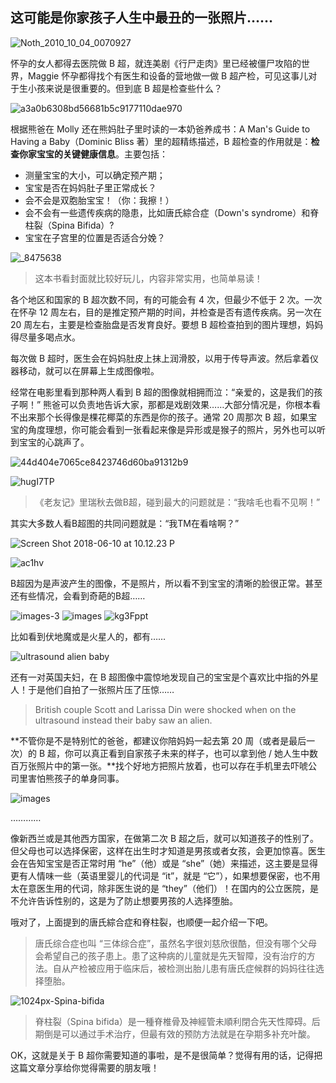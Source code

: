 ## 这可能是你家孩子人生中最丑的一张照片……

![Noth_2010_10_04_0070927](https://i.imgur.com/kpvfdY5.jpg)


怀孕的女人都得去医院做 B 超，就连美剧《行尸走肉》里已经被僵尸攻陷的世界，Maggie 怀孕都得找个有医生和设备的营地做一做 B 超产检，可见这事儿对于生小孩来说是很重要的。但到底 B 超是检查些什么？

![a3a0b6308bd56681b5c9177110dae970](https://i.imgur.com/tzIhWZZ.jpg)


根据熊爸在 Molly 还在熊妈肚子里时读的一本奶爸养成书：A Man's Guide to Having a Baby（Dominic Bliss 著）里的超精练描述，B 超检查的作用就是：**检查你家宝宝的关键健康信息**。主要包括：

* 测量宝宝的大小，可以确定预产期；
* 宝宝是否在妈妈肚子里正常成长？
* 会不会是双胞胎宝宝！（你：我擦！）
* 会不会有一些遗传疾病的隐患，比如唐氏綜合症（Down's syndrome）和脊柱裂（Spina Bifida）?
* 宝宝在子宫里的位置是否适合分娩？

![_8475638](https://i.imgur.com/yfMuTkE.jpg)
> 这本书看封面就比较好玩儿，内容非常实用，也简单易读！

各个地区和国家的 B 超次数不同，有的可能会有 4 次，但最少不低于 2 次。一次在怀孕 12 周左右，目的是推定预产期的时间，并检查是否有遗传疾病。另一次在 20 周左右，主要是检查胎盘是否发育良好。要想 B 超检查拍到的图片理想，妈妈得尽量多喝点水。

每次做 B 超时，医生会在妈妈肚皮上抹上润滑胶，以用于传导声波。然后拿着仪器移动，就可以在屏幕上生成图像啦。

经常在电影里看到那种两人看到 B 超的图像就相拥而泣：“亲爱的，这是我们的孩子啊！” 熊爸可以负责地告诉大家，那都是戏剧效果……大部分情况是，你根本看不出来那个长得像是棵花椰菜的东西是你的孩子。通常 20 周那次 B 超，如果宝宝的角度理想，你可能会看到一张看起来像是异形或是猴子的照片，另外也可以听到宝宝的心跳声了。

![44d404e7065ce8423746d60ba91312b9](https://i.imgur.com/y6dctxF.png)

![hugI7TP](https://i.imgur.com/GdjWBtJ.jpg)

> 《老友记》里瑞秋去做B超，碰到最大的问题就是：“我啥毛也看不见啊！”

其实大多数人看B超图的共同问题就是：“我TM在看啥啊？”

![Screen Shot 2018-06-10 at 10.12.23 P](https://i.imgur.com/GLE9ahs.png)

![ac1hv](https://i.imgur.com/qN1OqQH.jpg)

B超因为是声波产生的图像，不是照片，所以看不到宝宝的清晰的脸很正常。甚至还有些情况，会看到奇葩的B超……

![images-3](https://i.imgur.com/ELEAV0S.jpg)
![images](https://i.imgur.com/OW7Qino.jpg)
![kg3Fppt](https://i.imgur.com/dJktqBg.png)

比如看到伏地魔或是火星人的，都有……

![ultrasound alien baby](https://i.imgur.com/VVOxGmk.jpg)

还有一对英国夫妇，在 B 超图像中震惊地发现自己的宝宝是个喜欢比中指的外星人！于是他们自拍了一张照片压了压惊……
> British couple Scott and Larissa Din were shocked when on the ultrasound instead their baby saw an alien.

**不管你是不是特别忙的爸爸，都建议你陪妈妈一起去第 20 周（或者是最后一次）的 B 超，你可以真正看到自家孩子未来的样子，也可以拿到他 / 她人生中数百万张照片中的第一张。**找个好地方把照片放着，也可以存在手机里去吓唬公司里害怕熊孩子的单身同事。

![images](https://i.imgur.com/OW7Qino.jpg)

…………

像新西兰或是其他西方国家，在做第二次 B 超之后，就可以知道孩子的性别了。但父母也可以选择保密，这样在出生时才知道是男孩或者女孩，会更加惊喜。医生会在告知宝宝是否正常时用 “he”（他）或是 “she”（她）来描述，这主要是显得更有人情味一些（英语里婴儿的代词是 “it”，就是 “它”），如果想要保密，也不用太在意医生用的代词，除非医生说的是 “they”（他们）！在国内的公立医院，是不允许告诉性别的，这是为了防止想要男孩的人选择堕胎。

哦对了，上面提到的唐氏綜合症和脊柱裂，也顺便一起介绍一下吧。

> 唐氏综合症也叫 “三体综合症”，虽然名字很刘慈欣很酷，但没有哪个父母会希望自己的孩子患上。患了这种病的儿童就是先天智障，没有治疗的方法。自从产检被应用于临床后，被检测出胎儿患有唐氏症候群的妈妈往往选择堕胎。

![1024px-Spina-bifida](https://i.imgur.com/0NBHyVR.jpg)

> 脊柱裂（Spina bifida）是一種脊椎骨及神經管未順利閉合先天性障碍。后期倒是可以通过手术治疗，但最有效的预防方法就是在孕期多补充叶酸。

OK，这就是关于 B 超你需要知道的事啦，是不是很简单？觉得有用的话，记得把这篇文章分享给你觉得需要的朋友哦！






